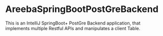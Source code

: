 # AreebaSpringBootPostGreBackend
 This is an IntelliJ SpringBoot+ PostGre Backend application, that implements multiple Restful APIs and manipulates a client Table.

